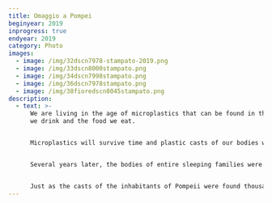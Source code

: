 ```yaml
---
title: Omaggio a Pompei
beginyear: 2019
inprogress: true
endyear: 2019
category: Photo
images:
  - image: /img/32dscn7978-stampato-2019.png
  - image: /img/33dscn8000stampato.png
  - image: /img/34dscn7998stampato.png
  - image: /img/36dscn7978stampato.png
  - image: /img/38fioredscn8045stampato.png
description:
  - text: >-
      We are living in the age of microplastics that can be found in the water
      we drink and the food we eat.


      Microplastics will survive time and plastic casts of our bodies will remain, as in the eruption of Vesuvius in 79 BCE that took the inhabitants of Pompeii by surprise.


      Several years later, the bodies of entire sleeping families were found covered by a thick layer of pumice and ash.


      Just as the casts of the inhabitants of Pompeii were found thousands of years later, someday plastic casts of our bodies will also be found.
---
```

